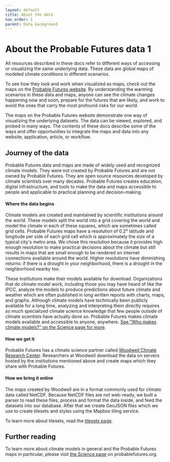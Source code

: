 ```yaml
---
layout: default
title: About the data
nav_order: 1
parent: Data background
---
```


# About the Probable Futures data 1

All resources described in these docs refer to different ways of accessing or visualizing the same underlying data. These data are global maps of modeled climate conditions in different scenarios.

To see how they look and work when visualized as maps, check out the maps on the [Probable Futures website](https://probablefutures.org/maps). By understanding the warming scenarios in these data and maps, anyone can see the climate changes happening now and soon, prepare for the futures that are likely, and work to avoid the ones that carry the most profound risks for our world.

The maps on the Probable Futures website demonstrate one way of visualizing the underlying datasets. The data can be viewed, explored, and probed in many ways. The contents of these docs describe some of the ways and offer opportunities to integrate the maps and data into any website, application, article, or workflow.

## Journey of the data

Probable Futures data and maps are made of widely used and recognized climate models. They were not created by Probable Futures and are not owned by Probable Futures. They are open source resources developed by climate scientists over many decades. Probable Futures creates education, digital infrastructure, and tools to make the data and maps accessible to people and applicable to practical planning and decision-making.

#### Where the data begins
Climate models are created and maintained by scientific institutions around the world. These models split the world into a grid covering the world and model the climate in each of these squares, which are sometimes called grid cells. Probable Futures maps have a resolution of 0.2° latitude and longitude per side of each grid cell which is approximately the size of a typical city's metro area. We chose this resolution because it provides high enough resolution to make practical decisions about the climate but still results in maps that are small enough to be rendered on internet connections available around the world. Higher resolutions have diminishing returns: if there is a drought in your neighborhood, there is a drought in the neighborhood nearby too.

These institutions make their models available for download. Organizations that do climate model work, including those you may have heard of like the IPCC, analyze the models to produce predictions about future climate and weather which are often published in long written reports with charts, maps, and graphs. Although climate models have technically been publicly available for a long time, analyzing and interpreting them directly requires so much specialized climate science knowledge that few people outside of climate scientists have actually done so. Probable Futures makes climate models available and accessible to anyone, anywhere. [See "Who makes climate models?" on the Science page for more](https://probablefutures.org/science/climate-models/).

#### How we get it
Probable Futures has a climate science partner called [Woodwell Climate Research Center](https://www.woodwellclimate.org/). Researchers at Woodwell download the data on servers hosted by the institutions mentioned above and create maps which they share with Probable Futures.

#### How we bring it online
The maps created by Woodwell are in a format commonly used for climate data called NetCDF. Because NetCDF files are not web-ready, we built a parser to read these files, process and format the data inside, and feed the datasets into our database. After that we create GeoJSON files which we use to create tilesets and styles using the Mapbox tiling service.

To learn more about tilesets, read the [tilesets page](/tilesets/md).

## Further reading

To learn more about climate models in general and the Probable Futures maps in particular, please visit [the Science page](https://probablefutures.org/science/) on probablefutures.org.
